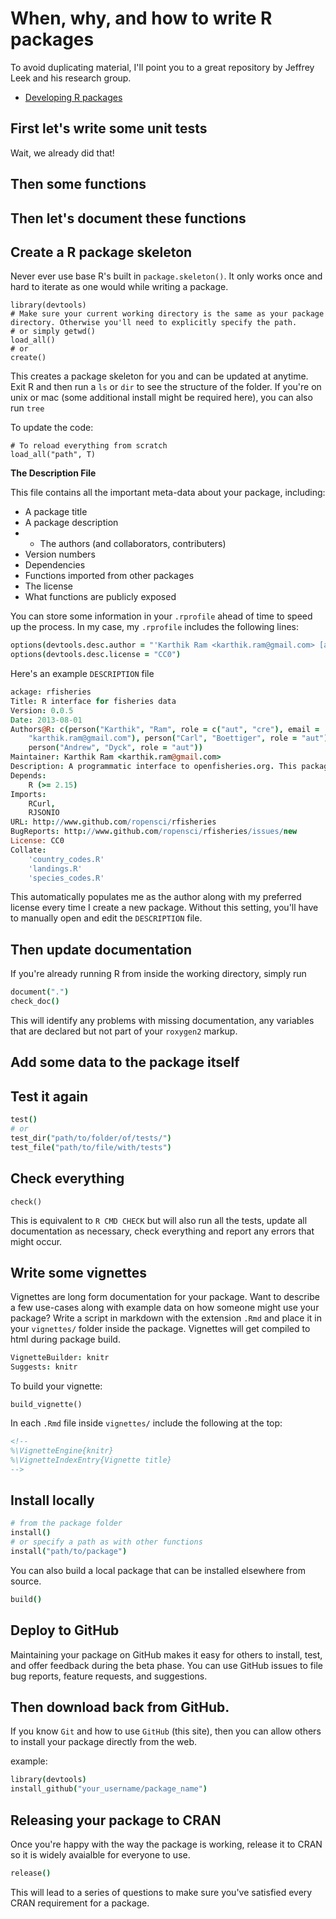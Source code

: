 
# When, why, and how to write R packages

To avoid duplicating material, I'll point you to a great repository by Jeffrey Leek and his research group.   
* [Developing R packages](https://github.com/jtleek/rpackages/blob/master/README.md)

## First let's write some unit tests  

Wait, we already did that!

## Then some functions

## Then let's document these functions

## Create a R package skeleton

Never ever use base R's built in `package.skeleton()`. It only works once and hard to iterate as one would while writing a package.

```
library(devtools)
# Make sure your current working directory is the same as your package directory. Otherwise you'll need to explicitly specify the path.
# or simply getwd()
load_all()
# or 
create()
```

This creates a package skeleton for you and can be updated at anytime.
Exit R and then run a `ls` or `dir` to see the structure of the folder. If you're on unix or mac (some additional install might be required here), you can also run `tree`

To update the code:

```
# To reload everything from scratch
load_all("path", T)
```

**The Description File**

This file contains all the important meta-data about your package, including:


* A package title
* A package description
* * The authors (and collaborators, contributers)
* Version numbers
* Dependencies
* Functions imported from other packages
* The license
* What functions are publicly exposed

You can store some information in your `.rprofile` ahead of time to speed up the process. In my case, my `.rprofile` includes the following lines:

```coffee
options(devtools.desc.author = "'Karthik Ram <karthik.ram@gmail.com> [aut, cre]'")
options(devtools.desc.license = "CC0")
```

Here's an example `DESCRIPTION` file

```coffee
ackage: rfisheries
Title: R interface for fisheries data
Version: 0.0.5
Date: 2013-08-01
Authors@R: c(person("Karthik", "Ram", role = c("aut", "cre"), email =
    "karthik.ram@gmail.com"), person("Carl", "Boettiger", role = "aut"),
    person("Andrew", "Dyck", role = "aut"))
Maintainer: Karthik Ram <karthik.ram@gmail.com>
Description: A programmatic interface to openfisheries.org. This package is part of the rOpenSci suite (http://ropensci.org)
Depends:
    R (>= 2.15)
Imports:
    RCurl,
    RJSONIO
URL: http://www.github.com/ropensci/rfisheries
BugReports: http://www.github.com/ropensci/rfisheries/issues/new
License: CC0
Collate:
    'country_codes.R'
    'landings.R'
    'species_codes.R'
```

This automatically populates me as the author along with my preferred license every time I create a new package. Without this setting, you'll have to manually open and edit the `DESCRIPTION` file.


## Then update documentation

If you're already running R from inside the working directory, simply run

```coffee
document(".")
check_doc()
```
This will identify any problems with missing documentation, any variables that are declared but not part of your `roxygen2` markup.

## Add some data to the package itself



## Test it again

```coffee
test()
# or 
test_dir("path/to/folder/of/tests/")
test_file("path/to/file/with/tests")
```

## Check everything

```
check()
```

This is equivalent to `R CMD CHECK` but will also run all the tests, update all documentation as necessary, check everything and report any errors that might occur.

## Write some vignettes

Vignettes are long form documentation for your package. Want to describe a few use-cases along with example data on how someone might use your package? Write a script in markdown with the extension `.Rmd` and place it in your `vignettes/` folder inside the package. Vignettes will get compiled to html during package build.

```coffee
VignetteBuilder: knitr
Suggests: knitr
```
To build your vignette:

```
build_vignette()
```

In each `.Rmd` file inside `vignettes/` include the following at the top:

```html
<!--
%\VignetteEngine{knitr}
%\VignetteIndexEntry{Vignette title}
-->
```


## Install locally

```coffee
# from the package folder
install()
# or specify a path as with other functions
install("path/to/package")
```

You can also build a local package that can be installed elsewhere from source.

```coffee
build()
```


## Deploy to GitHub

Maintaining your package on GitHub makes it easy for others to install, test, and offer feedback during the beta phase. You can use GitHub issues to file bug reports, feature requests, and suggestions. 


## Then download back from GitHub.

If you know `Git` and how to use `GitHub` (this site), then you can allow others to install your package directly from the web.

example:  

```coffee
library(devtools)
install_github("your_username/package_name")
```

## Releasing your package to CRAN

Once you're happy with the way the package is working, release it to CRAN so it is widely avaialble for everyone to use. 

```coffee
release()
```

This will lead to a series of questions to make sure you've satisfied every CRAN requirement for a package.

